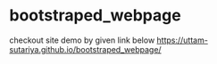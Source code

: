 # bootstraped_webpage

checkout site demo by given link below
https://uttam-sutariya.github.io/bootstraped_webpage/
